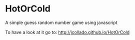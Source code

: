 HotOrCold
=========

A simple guess random number game using javascript

To have a look at it go to:
http://jcollado.github.io/HotOrCold
